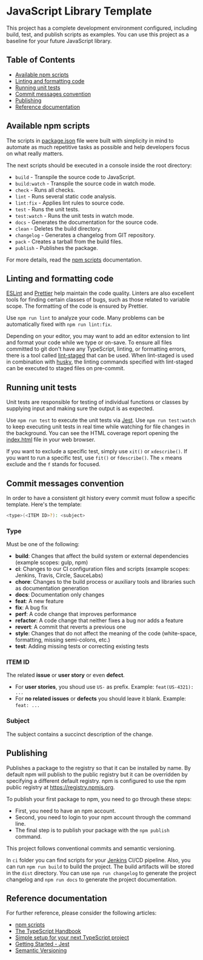 # JavaScript Library Template

This project has a complete development environment configured, including build, test, and publish scripts as examples.
You can use this project as a baseline for your future JavaScript library.

## Table of Contents

- [Available npm scripts](#available-npm-scripts)
- [Linting and formatting code](#linting-and-formatting-code)
- [Running unit tests](#running-unit-tests)
- [Commit messages convention](#commit-messages-convention)
- [Publishing](#publishing)
- [Reference documentation](#reference-documentation)

## Available npm scripts

The scripts in [package.json](package.json) file were built with simplicity in mind to automate as much repetitive tasks as possible and help developers focus on what really matters.

The next scripts should be executed in a console inside the root directory:

- `build` - Transpile the source code to JavaScript.
- `build:watch` - Transpile the source code in watch mode.
- `check` - Runs all checks.
- `lint` - Runs several static code analysis.
- `lint:fix` - Applies lint rules to source code.
- `test` - Runs the unit tests.
- `test:watch` - Runs the unit tests in watch mode.
- `docs` - Generates the documentation for the source code.
- `clean` - Deletes the build directory.
- `changelog` - Generates a changelog from GIT repository.
- `pack` - Creates a tarball from the build files.
- `publish` - Publishes the package.

For more details, read the [npm scripts](https://docs.npmjs.com/cli/v8/using-npm/scripts) documentation.

## Linting and formatting code

[ESLint](https://eslint.org/) and [Prettier](https://prettier.io/) help maintain the code quality.
Linters are also excellent tools for finding certain classes of bugs, such as those related to variable scope.
The formatting of the code is ensured by Prettier.

Use `npm run lint` to analyze your code. Many problems can be automatically fixed with `npm run lint:fix`.

Depending on your editor, you may want to add an editor extension to lint and format your code while we type or on-save.
To ensure all files committed to git don't have any TypeScript, linting, or formatting errors, there is a tool called [lint-staged](https://www.npmjs.com/package/lint-staged) that can be used.
When lint-staged is used in combination with [husky](https://www.npmjs.com/package/husky), the linting commands specified with lint-staged can be executed to staged files on pre-commit.

## Running unit tests

Unit tests are responsible for testing of individual functions or classes by supplying input and making sure the output is as expected.

Use `npm run test` to execute the unit tests via [Jest](https://jestjs.io/).
Use `npm run test:watch` to keep executing unit tests in real time while watching for file changes in the background.
You can see the HTML coverage report opening the [index.html](reports/coverage/lcov-report/index.html) file in your web browser.

If you want to exclude a specific test, simply use `xit()` or `xdescribe()`.
If you want to run a specific test, use `fit()` or `fdescribe()`.
The `x` means exclude and the `f` stands for focused.

## Commit messages convention

In order to have a consistent git history every commit must follow a specific template. Here's the template:

```bash
<type>(<ITEM ID>?): <subject>
```

### Type

Must be one of the following:

- **build**: Changes that affect the build system or external dependencies (example scopes: gulp, npm)
- **ci**: Changes to our CI configuration files and scripts (example scopes: Jenkins, Travis, Circle, SauceLabs)
- **chore**: Changes to the build process or auxiliary tools and libraries such as documentation generation
- **docs**: Documentation only changes
- **feat**: A new feature
- **fix**: A bug fix
- **perf**: A code change that improves performance
- **refactor**: A code change that neither fixes a bug nor adds a feature
- **revert**: A commit that reverts a previous one
- **style**: Changes that do not affect the meaning of the code (white-space, formatting, missing semi-colons, etc.)
- **test**: Adding missing tests or correcting existing tests

### ITEM ID

The related **issue** or **user story** or even **defect**.

- For **user stories**, you shoud use `US-` as prefix. Example: `feat(US-4321): ...`
- For **no related issues** or **defects** you should leave it blank. Example: `feat: ...`

### Subject

The subject contains a succinct description of the change.

## Publishing

Publishes a package to the registry so that it can be installed by name.
By default npm will publish to the public registry but it can be overridden by specifying a different default registry.
npm is configured to use the npm public registry at <https://registry.npmjs.org>.

To publish your first package to npm, you need to go through these steps:

- First, you need to have an npm account.
- Second, you need to login to your npm account through the command line.
- The final step is to publish your package with the `npm publish` command.

This project follows conventional commits and semantic versioning.

In `ci` folder you can find scripts for your [Jenkins](https://www.jenkins.io/) CI/CD pipeline.
Also, you can run `npm run build` to build the project. The build artifacts will be stored in the `dist` directory.
You can use `npm run changelog` to generate the project changelog and `npm run docs` to generate the project documentation.

## Reference documentation

For further reference, please consider the following articles:

- [npm scripts](https://docs.npmjs.com/cli/v8/using-npm/scripts)
- [The TypeScript Handbook](https://www.typescriptlang.org/docs/handbook/intro.html)
- [Simple setup for your next TypeScript project](https://itnext.io/simple-setup-for-your-typescript-project-d96f66113b41)
- [Getting Started - Jest](https://jestjs.io/docs/getting-started)
- [Semantic Versioning](https://semver.org/)
